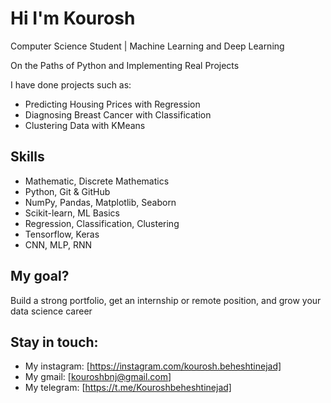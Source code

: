 # Hi I'm Kourosh

Computer Science Student | Machine Learning and Deep Learning 
  
  On the Paths of Python and Implementing Real Projects  
  
I have done projects such as:
- Predicting Housing Prices with Regression
- Diagnosing Breast Cancer with Classification
- Clustering Data with KMeans

## Skills
- Mathematic, Discrete Mathematics
- Python, Git & GitHub
- NumPy, Pandas, Matplotlib, Seaborn
- Scikit-learn, ML Basics
- Regression, Classification, Clustering
- Tensorflow, Keras
- CNN, MLP, RNN
  
## My goal?
Build a strong portfolio, get an internship or remote position, and grow your data science career 

## Stay in touch:
- My instagram: [https://instagram.com/kourosh.beheshtinejad]
- My gmail: [kouroshbnj@gmail.com]
- My telegram: [https://t.me/Kouroshbeheshtinejad]
